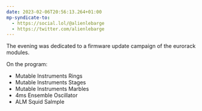```yaml
---
date: 2023-02-06T20:56:13.264+01:00
mp-syndicate-to:
  - https://social.lol/@alienlebarge
  - https://twitter.com/alienlebarge
---
```

The evening was dedicated to a firmware update campaign of the eurorack modules.

On the program:
- Mutable Instruments Rings
- Mutable Instruments Stages
- Mutable Instruments Marbles
- 4ms Ensemble Oscillator
- ALM Squid Salmple
